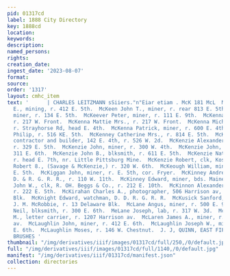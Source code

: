 ```yaml
---
pid: 01317cd
label: 1888 City Directory
key: 1888cd
location: 
keywords: 
description: 
named_persons: 
rights: 
creation_date: 
ingest_date: '2023-08-07'
format: 
source: 
order: '1317'
layout: cmhc_item
text: '      | CHARLES LEITZMANN sSiiers."n"Eiar etiam . McK 181 McL  McKeen Henry
  E., mining, r. 412 E. 5th.  McKeen John T., miner, r. rear 813 E. 5th.  McKeen Samuel,
  miner, r. 134 E. 5th.  McKeever Peter, miner, r. 111 E. 9th.  McKenna Frank, miner,
  r. 217 W. Front.  McKenna Mattie Mrs., r. 217 W. Front.  McKenna Michael P., miner,
  r. Strayhorse Rd, head E. 4th.  McKenna Patrick, miner, r. 600 E. 4th.  McKenna
  Philip, r. 516 KE. 5th.  McKenney Catherine Mrs., r. 814 E. 5th.  McKENNEY S. F.,
  contractor and builder, 142 E. 4th, r. 526 W. 2d.  McKenzie Alexander, engineer,
  r. 329 E. 5th.  McKenzie John, miner, r. 300 W. 4th.  McKenzie John, mining, r.
  311 E. 6th.  McKenzie John B., blksmith, r. 611 E. 5th.  McKenzie Nathaniel, miner,
  r. head E. 7th, nr. Little Pittsburg Mine.  McKenzie Robert, clk, Kostitch & Fowler.  McKenzie
  Robert 8., (Savage & McKenzie,) r. 320 W. 6th.  McKeough William, miner, bds. 629
  E. 5th.  McKiggan John, miner, r. E. 5th, cor. Fryer.  McKinney Andrew Scott, engineer,
  D. & R. G. R. R., r. 110 W. 11th.  McKinney Edward, miner, bds. Maine Hotel.  McKinney
  John W., clk, R. OH. Beggs & Co., r. 212 E. 10th.  McKinnon Alexander D., lumberman,
  r. 222 E. 5th.  McKirahan Charles A., photographer, 506 Harrison av, r. 17 Breene
  Blk.  McKnight Edward, watchman, D. D. R. G. R. R.  McKusick Sanford, clk, John
  J. M. McRobbie, r. 13 Delaware Blk.  McLane Angus, miner, r. 500 E. 9th.  McLane
  Neil, blksmith, r. 300 E. 6th.  MeLane Joseph, lab, r. 317 W. 3d.  McLaren Archibald
  M., letter carrier, r. 1207 Harrison av.  McLaren James A., miner, r. 1207 Harrison
  av.  McLaughlin John, miner, r. 412 E. 6th.  McLaughlin Joseph W., miner, r. 412
  E. 6th.  McLaughlin Moses, r. 146 W. Chestnut.  J. J, QUINN, EAST FIFTH STREET.
  BRUSHES '
thumbnail: "/img/derivatives/iiif/images/01317cd/full/250,/0/default.jpg"
full: "/img/derivatives/iiif/images/01317cd/full/1140,/0/default.jpg"
manifest: "/img/derivatives/iiif/01317cd/manifest.json"
collection: directories
---
```

